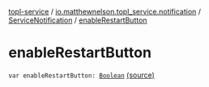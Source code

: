 [topl-service](../../index.md) / [io.matthewnelson.topl_service.notification](../index.md) / [ServiceNotification](index.md) / [enableRestartButton](./enable-restart-button.md)

# enableRestartButton

`var enableRestartButton: `[`Boolean`](https://kotlinlang.org/api/latest/jvm/stdlib/kotlin/-boolean/index.html) [(source)](https://github.com/05nelsonm/TorOnionProxyLibrary-Android/blob/master/topl-service/src/main/java/io/matthewnelson/topl_service/notification/ServiceNotification.kt#L121)